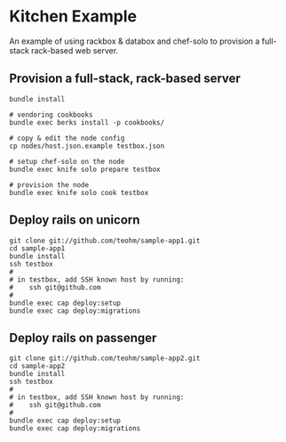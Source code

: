 Kitchen Example
===============

An example of using rackbox & databox and chef-solo to provision
a full-stack rack-based web server.

Provision a full-stack, rack-based server
-----

```
bundle install

# vendoring cookbooks
bundle exec berks install -p cookbooks/

# copy & edit the node config
cp nodes/host.json.example testbox.json

# setup chef-solo on the node
bundle exec knife solo prepare testbox

# provision the node
bundle exec knife solo cook testbox
```

Deploy rails on unicorn
-------------
```
git clone git://github.com/teohm/sample-app1.git
cd sample-app1
bundle install
ssh testbox 
#
# in testbox, add SSH known host by running:
#    ssh git@github.com   
#
bundle exec cap deploy:setup
bundle exec cap deploy:migrations
```

Deploy rails on passenger
-------------
```
git clone git://github.com/teohm/sample-app2.git
cd sample-app2
bundle install
ssh testbox 
#
# in testbox, add SSH known host by running:
#    ssh git@github.com   
#
bundle exec cap deploy:setup
bundle exec cap deploy:migrations
```


